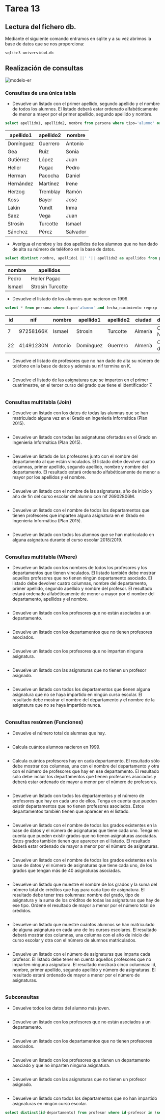 # Tarea 13
## Lectura del fichero db.
Mediante el siguiente comando entramos en sqlite y a su vez abrimos la base de datos que se nos proporciona:
```sql
sqlite3 universidad.db 
```

## Realización de consultas
![modelo-er](universidad-er.png)

### Consultas de una única tabla
- Devuelve un listado con el primer apellido, segundo apellido y el nombre de todos los alumnos. El listado deberá estar ordenado alfabéticamente de menor a mayor por el primer apellido, segundo apellido y nombre.
```sql
select apellido1, apellido2, nombre from persona where tipo='alumno' order by apellido1 asc, apellido2 asc, nombre asc;
```
| apellido1 | apellido2 |  nombre  |
|-----------|-----------|----------|
| Domínguez | Guerrero  | Antonio  |
| Gea       | Ruiz      | Sonia    |
| Gutiérrez | López     | Juan     |
| Heller    | Pagac     | Pedro    |
| Herman    | Pacocha   | Daniel   |
| Hernández | Martínez  | Irene    |
| Herzog    | Tremblay  | Ramón    |
| Koss      | Bayer     | José     |
| Lakin     | Yundt     | Inma     |
| Saez      | Vega      | Juan     |
| Strosin   | Turcotte  | Ismael   |
| Sánchez   | Pérez     | Salvador |

- Averigua el nombre y los dos apellidos de los alumnos que no han dado de alta su número de teléfono en la base de datos.
```sql
select distinct nombre, apellido1 ||' '|| apellido2 as apellidos from persona where tipo = 'alumno' and telefono is null;
```
| nombre |    apellidos     |
|--------|------------------|
| Pedro  | Heller Pagac     |
| Ismael | Strosin Turcotte |

- Devuelve el listado de los alumnos que nacieron en 1999.
```sql
select * from persona where tipo='alumno' and fecha_nacimiento regexp '^1999/';
```
| id |    nif    | nombre  | apellido1 | apellido2 | ciudad  |    direccion    | telefono  | fecha_nacimiento | sexo |  tipo  |
|----|-----------|---------|-----------|-----------|---------|-----------------|-----------|------------------|------|--------|
| 7  | 97258166K | Ismael  | Strosin   | Turcotte  | Almería | C/ Neptuno      |           | 1999/05/24       | H    | alumno |
| 22 | 41491230N | Antonio | Domínguez | Guerrero  | Almería | C/ Cabo de Gata | 626652498 | 1999/02/11       | H    | alumno |

- Devuelve el listado de profesores que no han dado de alta su número de teléfono en la base de datos y además su nif termina en K.
```sql
```
- Devuelve el listado de las asignaturas que se imparten en el primer cuatrimestre, en el tercer curso del grado que tiene el identificador 7.
```sql
```

### Consultas multitabla (Join)
- Devuelve un listado con los datos de todas las alumnas que se han matriculado alguna vez en el Grado en Ingeniería Informática (Plan 2015).
```sql
```
- Devuelve un listado con todas las asignaturas ofertadas en el Grado en Ingeniería Informática (Plan 2015).
```sql
```
- Devuelve un listado de los profesores junto con el nombre del departamento al que están vinculados. El listado debe devolver cuatro columnas, primer apellido, segundo apellido, nombre y nombre del departamento. El resultado estará ordenado alfabéticamente de menor a mayor por los apellidos y el nombre.
```sql
```
- Devuelve un listado con el nombre de las asignaturas, año de inicio y año de fin del curso escolar del alumno con nif 26902806M.
```sql
```
- Devuelve un listado con el nombre de todos los departamentos que tienen profesores que imparten alguna asignatura en el Grado en Ingeniería Informática (Plan 2015).
```sql
```
- Devuelve un listado con todos los alumnos que se han matriculado en alguna asignatura durante el curso escolar 2018/2019.
```sql
```

### Consultas multitabla (Where)
- Devuelve un listado con los nombres de todos los profesores y los departamentos que tienen vinculados. El listado también debe mostrar aquellos profesores que no tienen ningún departamento asociado. El listado debe devolver cuatro columnas, nombre del departamento, primer apellido, segundo apellido y nombre del profesor. El resultado estará ordenado alfabéticamente de menor a mayor por el nombre del departamento, apellidos y el nombre.
```sql
```
- Devuelve un listado con los profesores que no están asociados a un departamento.
```sql
```
- Devuelve un listado con los departamentos que no tienen profesores asociados.
```sql
```
- Devuelve un listado con los profesores que no imparten ninguna asignatura.
```sql
```
- Devuelve un listado con las asignaturas que no tienen un profesor asignado.
```sql
```
- Devuelve un listado con todos los departamentos que tienen alguna asignatura que no se haya impartido en ningún curso escolar. El resultado debe mostrar el nombre del departamento y el nombre de la asignatura que no se haya impartido nunca.
```sql
```

### Consultas resúmen (Funciones)
- Devuelve el número total de alumnas que hay.
```sql
```
- Calcula cuántos alumnos nacieron en 1999.
```sql
```
- Calcula cuántos profesores hay en cada departamento. El resultado sólo debe mostrar dos columnas, una con el nombre del departamento y otra con el número de profesores que hay en ese departamento. El resultado sólo debe incluir los departamentos que tienen profesores asociados y deberá estar ordenado de mayor a menor por el número de profesores.
```sql
```
- Devuelve un listado con todos los departamentos y el número de profesores que hay en cada uno de ellos. Tenga en cuenta que pueden existir departamentos que no tienen profesores asociados. Estos departamentos también tienen que aparecer en el listado.
```sql
```
- Devuelve un listado con el nombre de todos los grados existentes en la base de datos y el número de asignaturas que tiene cada uno. Tenga en cuenta que pueden existir grados que no tienen asignaturas asociadas. Estos grados también tienen que aparecer en el listado. El resultado deberá estar ordenado de mayor a menor por el número de asignaturas.
```sql
```
- Devuelve un listado con el nombre de todos los grados existentes en la base de datos y el número de asignaturas que tiene cada uno, de los grados que tengan más de 40 asignaturas asociadas.
```sql
```
- Devuelve un listado que muestre el nombre de los grados y la suma del número total de créditos que hay para cada tipo de asignatura. El resultado debe tener tres columnas: nombre del grado, tipo de asignatura y la suma de los créditos de todas las asignaturas que hay de ese tipo. Ordene el resultado de mayor a menor por el número total de crédidos.
```sql
```
- Devuelve un listado que muestre cuántos alumnos se han matriculado de alguna asignatura en cada uno de los cursos escolares. El resultado deberá mostrar dos columnas, una columna con el año de inicio del curso escolar y otra con el número de alumnos matriculados.
```sql
```
- Devuelve un listado con el número de asignaturas que imparte cada profesor. El listado debe tener en cuenta aquellos profesores que no imparten ninguna asignatura. El resultado mostrará cinco columnas: id, nombre, primer apellido, segundo apellido y número de asignaturas. El resultado estará ordenado de mayor a menor por el número de asignaturas.
```sql
```

### Subconsultas
- Devuelve todos los datos del alumno más joven.
```sql
```
- Devuelve un listado con los profesores que no están asociados a un departamento.
```sql
```
- Devuelve un listado con los departamentos que no tienen profesores asociados.
```sql
```
- Devuelve un listado con los profesores que tienen un departamento asociado y que no imparten ninguna asignatura.
```sql
```
- Devuelve un listado con las asignaturas que no tienen un profesor asignado.
```sql
```
- Devuelve un listado con todos los departamentos que no han impartido asignaturas en ningún curso escolar.
```sql
select distinct(id-departamento) from profesor where id-profesor in (select distinct(id-profesor from asignatura));
```
